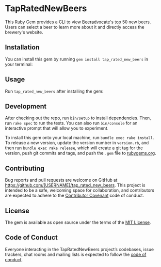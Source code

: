 # TapRatedNewBeers

This Ruby Gem provides a CLI to view <a href="https://www.beeradvocate.com/lists/new/">Beeradvocate</a>'s top 50 new beers. Users can select a beer to learn more about it and directly access the brewery's website.

## Installation

You can install this gem by running `gem install tap_rated_new_beers` in your terminal:

 

## Usage

Run `tap_rated_new_beers` after installing the gem:
     

## Development

After checking out the repo, run `bin/setup` to install dependencies. Then, run `rake spec` to run the tests. You can also run `bin/console` for an interactive prompt that will allow you to experiment.

To install this gem onto your local machine, run `bundle exec rake install`. To release a new version, update the version number in `version.rb`, and then run `bundle exec rake release`, which will create a git tag for the version, push git commits and tags, and push the `.gem` file to [rubygems.org](https://rubygems.org).

## Contributing

Bug reports and pull requests are welcome on GitHub at https://github.com/[USERNAME]/tap_rated_new_beers. This project is intended to be a safe, welcoming space for collaboration, and contributors are expected to adhere to the [Contributor Covenant](http://contributor-covenant.org) code of conduct.

## License

The gem is available as open source under the terms of the [MIT License](https://opensource.org/licenses/MIT).

## Code of Conduct

Everyone interacting in the TapRatedNewBeers project’s codebases, issue trackers, chat rooms and mailing lists is expected to follow the [code of conduct](https://github.com/[USERNAME]/tap_rated_new_beers/blob/master/CODE_OF_CONDUCT.md).
